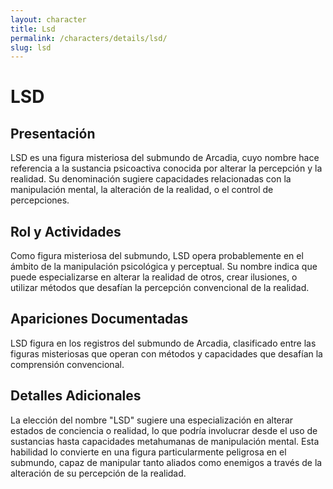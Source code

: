 ```yaml
---
layout: character
title: Lsd
permalink: /characters/details/lsd/
slug: lsd
---
```


# LSD

## Presentación
LSD es una figura misteriosa del submundo de Arcadia, cuyo nombre hace referencia a la sustancia psicoactiva conocida por alterar la percepción y la realidad. Su denominación sugiere capacidades relacionadas con la manipulación mental, la alteración de la realidad, o el control de percepciones.

## Rol y Actividades
Como figura misteriosa del submundo, LSD opera probablemente en el ámbito de la manipulación psicológica y perceptual. Su nombre indica que puede especializarse en alterar la realidad de otros, crear ilusiones, o utilizar métodos que desafían la percepción convencional de la realidad.

## Apariciones Documentadas
LSD figura en los registros del submundo de Arcadia, clasificado entre las figuras misteriosas que operan con métodos y capacidades que desafían la comprensión convencional.

## Detalles Adicionales
La elección del nombre "LSD" sugiere una especialización en alterar estados de conciencia o realidad, lo que podría involucrar desde el uso de sustancias hasta capacidades metahumanas de manipulación mental. Esta habilidad lo convierte en una figura particularmente peligrosa en el submundo, capaz de manipular tanto aliados como enemigos a través de la alteración de su percepción de la realidad.